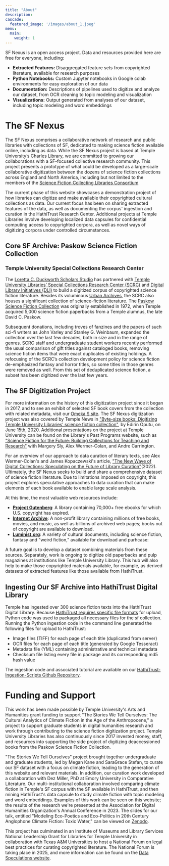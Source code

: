 ```yaml
---
title: "About"
description: 
cascade:
  featured_image: '/images/about_1.jpeg'
menu:
  main:
    weight: 1
---
```

SF Nexus is an open access project. Data and resources provided here are free for everyone, including:
* **Extracted Features:** Disaggregated feature sets from copyrighted literature, available for research purposes
* **Python Notebooks:** Custom Jupyter notebooks in Google colab environments for easy exploration of our data
* **Documentation:** Descriptions of pipelines used to digitize and analyze our dataset, from OCR cleaning to topic modeling and visualization
* **Visualizations:** Output generated from analyses of our dataset, including topic modeling and word embeddings

# The SF Nexus

The SF Nexus comprises a collaborative network of research and public libraries with collections of SF, dedicated to making science fiction available online, including as data. While the SF Nexus project is based at Temple University’s Charles Library, we are committed to growing our collaborations with a SF-focused collective research community. This project presents a prototype of what could be developed as a large-scale collaborative digitization between the dozens of science fiction collections across England and North America, including but not limited to the members of the [Science Fiction Collecting Libraries Consortium](http://sfspecialcollections.pbworks.com/w/page/75814541/About%20the%20SciFi%20Collection%20Libraries%20Consortium%20(SFCLC))

The current phase of this website showcases a demonstration project of how libraries can digitize and make available their copyrighted cultural collections as data. Our current focus has been on sharing extracted features of the data, as well as documenting the corpus' ingestion and curation in the HathiTrust Research Center. Additional projects at Temple Libraries involve developing localized data capsules for confidential computing access to copyrighted corpora, as well as novel ways of digitizing corpora under controlled circumstances. 

## Core SF Archive: Paskow Science Fiction Collection
### Temple University Special Collections Research Center
The [Loretta C. Duckworth Scholars Studio](https://library.temple.edu/lcdss) has partnered with [Temple University Libraries’ Special Collections Research Center (SCRC)](https://library.temple.edu/scrc) and [Digital Library Initiatives (DLI)](https://digital.library.temple.edu/) to build a digitized corpus of copyrighted science fiction literature. Besides its voluminous [Urban Archives](https://library.temple.edu/collections/urban-archives), the SCRC also houses a significant collection of science-fiction literature. The [Paskow Science Fiction Collection](https://library.temple.edu/collections/paskow-science-fiction-collection-science-fiction-and-fantasy) was originally established in 1972, when Temple acquired 5,000 science fiction paperbacks from a Temple alumnus, the late David C. Paskow. 

Subsequent donations, including troves of fanzines and the papers of such sci-fi writers as John Varley and Stanley G. Weinbaum, expanded the collection over the last few decades, both in size and in the range of genres. SCRC staff and undergraduate student workers recently performed the usual comparison of gift titles against cataloged books, removing science fiction items that were exact duplicates of existing holdings. A refocusing of the SCRC’s collection development policy for science fiction de-emphasized fantasy and horror titles, so some titles in those genres were removed as well. From this set of deduplicated science fiction, a subset has been digitized over the last few years.

## The SF Digitization Project
For more information on the history of this digitization project since it began in 2017, and to see an exhibit of selected SF book covers from the collection with related metadata, visit our [Omeka S site](https://lcdssgeo.com/omeka-s/s/scifi/page/digitizing-science-fiction). The SF Nexus digitization project was also covered by Temple News in ["Byte-size books: Digitizing Temple University Libraries’ science fiction collection"](https://news.temple.edu/news/2020-06-15/byte-size-books-digitizing-temple-university-libraries-science-fiction-collection), by Edirin Oputu, on June 15th, 2020. Additional presentations on the project at Temple University can be found on the Library's Past Programs website, such as ["Science Fiction for the Future: Building Collections for Teaching and Research"](https://library.temple.edu/watchpastprograms/show?id=b3359454-9577-42f3-b253-aeae0172e604) with Margery Sly, Alex Wermer-Colan, and Andre Carrington.

For an overview of our approach to data curation of literary texts, see Alex Wermer-Colan's and James Kopaczewski's article, ["The New Wave of Digital Collections: Speculating on the Future of Library Curation"](https://www.jstor.org/stable/45420508#metadata_info_tab_contents)(2022). Ultimately, the SF Nexus seeks to build and share a comprehensive dataset of science fiction literature. Due to limitations imposed on copyright, this project explores speculative approaches to data curation that can make elements of each book available to enable large scale analysis. 

At this time, the most valuable web resources include:
* [**Project Gutenberg**](https://www.gutenberg.org/): A library containing 70,000+ free ebooks for which U.S. copyright has expired.
* [**Internet Archive**](https://archive.org/): A non-profit library containing millions of free books, movies, and music, as well as billions of archived web pages; books out of copyright are available to download.
* [**Luminist.org**](http://www.luminist.org/archives/SF/): A variety of cultural documents, including science fiction, fantasy and "weird fiction," available for download and purhcase: 

A future goal is to develop a dataset combining materials from these sources. Separately, work is ongoing to digitize old paperbacks and pulp magazines at institutions like Temple University Library. This hub will also help to make those copyrighted materials available, for example, as derived datasets of extracted features like those available from HathiTrust. 

## Ingesting Our SF Archive into HathiTrust Digital Library
Temple has ingested over 300 science fiction texts into the HathiTrust Digital Library. Because [HathiTrust requires specific file formats](https://www.hathitrust.org/member-libraries/resources-for-librarians/contributor-toolkit/submission-package-requirements/) for upload, Python code was used to packaged all necessary files for the sf collection. Running the Python ingestion code in the command line generated the following files for upload to HathiTrust:

* Image files (TIFF) for each page of each title (duplicated from server)
* OCR files for each page of each title (generated by Google Tesseract)
* Metadata file (YML) containing administrative and technical metadata
* Checksum file listing every file in package and its corresponding md5 hash value

The ingestion code and associated tutorial are available on our [HathiTrust-Ingestion-Scripts Github Repository](https://github.com/SF-Nexus/HathiTrust-Ingestion-Scripts).

# Funding and Support
This work has been made possible by Temple University's Arts and Humanities grant funding to support "The Stories We Tell Ourselves: The Cultural Analytics of Climate Fiction in the Age of the Anthropocene," a project to support graduate students in digital humanities research and work through contributing to the science fiction digitization project. Temple University Libraries has also continuously since 2017 invested money, staff, and resources into supporting the side project of digitizing deaccessioned books from the Paskow Science Fiction Collection.

"The Stories We Tell Ourselves" project brought together undergraduate and graduate students, led by Megan Kane and SaraGrace Stefan, to curate our SF dataset with a focus on climate fiction, leading to the generation of this website and relevant materials. In addition, our curation work developed a collaboration with Dez Miller, PhD at Emory University in Comparative Literature. Our multi-institutional collaboration involved comparing climate fiction in Temple's SF corpus with the SF available in HathiTrust, and then mining HathiTrust's data capsule to study climate fiction with topic modeling and word embeddings. Examples of this work can be seen on this website; the results of the research we're presented at the Association for Digital Humanities Organization's Annual Conference in 2023. The slides for our talk, entitled "Modeling Eco-Poetics and Eco-Politics in 20th Century Anglophone Climate Fiction: Toxic Water," can be viewed on [Zenodo](https://zenodo.org/records/8107505).

This project has culminated in an Institute of Museums and Library Services National Leadership Grant for Libraries for Temple University in collaboration with Texas A&M Universities to host a National Forum on legal best practices for curating copyrighted literature. The National Forum is taking place in 2025, and more information can be found on the [Data Speculations website](https://dataspeculations.org).
